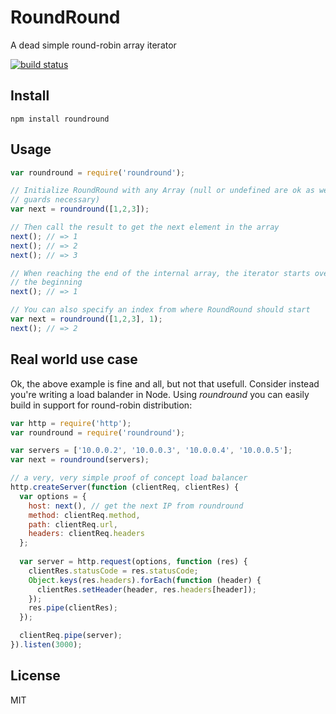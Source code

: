 # RoundRound

A dead simple round-robin array iterator

[![build
status](https://secure.travis-ci.org/watson/roundround.png)](http://travis-ci.org/watson/roundround)

## Install

```
npm install roundround
```

## Usage

```javascript
var roundround = require('roundround');

// Initialize RoundRound with any Array (null or undefined are ok as well, so no
// guards necessary)
var next = roundround([1,2,3]);

// Then call the result to get the next element in the array
next(); // => 1
next(); // => 2
next(); // => 3

// When reaching the end of the internal array, the iterator starts over from
// the beginning
next(); // => 1

// You can also specify an index from where RoundRound should start
var next = roundround([1,2,3], 1);
next(); // => 2
```

## Real world use case

Ok, the above example is fine and all, but not that usefull. Consider instead
you're writing a load balander in Node. Using *roundround* you can easily build
in support for round-robin distribution:

```javascript
var http = require('http');
var roundround = require('roundround');

var servers = ['10.0.0.2', '10.0.0.3', '10.0.0.4', '10.0.0.5'];
var next = roundround(servers);

// a very, very simple proof of concept load balancer
http.createServer(function (clientReq, clientRes) {
  var options = {
    host: next(), // get the next IP from roundround
    method: clientReq.method,
    path: clientReq.url,
    headers: clientReq.headers
  };
  
  var server = http.request(options, function (res) {
    clientRes.statusCode = res.statusCode;
    Object.keys(res.headers).forEach(function (header) {
      clientRes.setHeader(header, res.headers[header]);
    });
    res.pipe(clientRes);
  });

  clientReq.pipe(server);
}).listen(3000);
```

## License

MIT
